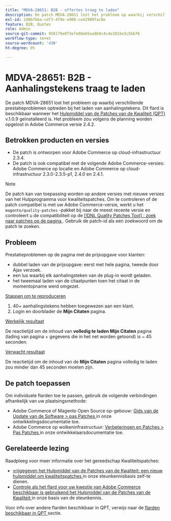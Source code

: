 ```yaml
---
title: "MDVA-28651: B2B - offertes traag te laden"
description: De patch MDVA-28651 lost het probleem op waarbij verschillende prestatieproblemen optreden bij het laden van aanhalingstekens. Deze patch is beschikbaar wanneer [Quality Patches Tool (QPT)](/help/announcements/adobe-commerce-announcements/magento-quality-patches-released-new-tool-to-self-serve-quality-patches.md) v.1.0.9 is geïnstalleerd. Het probleem zou volgens de planning worden opgelost in Adobe Commerce versie 2.4.2.
exl-id: 2d0bfbba-cdf3-4f9e-a900-ce42909fac8e
feature: B2B, Quotes
role: Admin
source-git-commit: 958179e0f3efe08e65ea8b0c4c4e1015e3c5bb76
workflow-type: tm+mt
source-wordcount: '430'
ht-degree: 0%

---
```


# MDVA-28651: B2B - Aanhalingstekens traag te laden

De patch MDVA-28651 lost het probleem op waarbij verschillende prestatieproblemen optreden bij het laden van aanhalingstekens. Dit flard is beschikbaar wanneer het [ Hulpmiddel van de Patches van de Kwaliteit (QPT) ](/help/announcements/adobe-commerce-announcements/magento-quality-patches-released-new-tool-to-self-serve-quality-patches.md) v.1.0.9 geïnstalleerd is. Het probleem zou volgens de planning worden opgelost in Adobe Commerce versie 2.4.2.

## Betrokken producten en versies

* De patch is ontworpen voor Adobe Commerce op cloud-infrastructuur 2.3.4.
* De patch is ook compatibel met de volgende Adobe Commerce-versies: Adobe Commerce op locatie en Adobe Commerce op cloud-infrastructuur 2.3.0-2.3.5-p1, 2.4.0 en 2.4.1.

>[!NOTE]
>
>De patch kan van toepassing worden op andere versies met nieuwe versies van het Hulpprogramma voor kwaliteitspatches. Om te controleren of de patch compatibel is met uw Adobe Commerce-versie, werkt u het `magento/quality-patches` -pakket bij naar de meest recente versie en controleert u de compatibiliteit op de [[!DNL Quality Patches Tool] : zoek naar patches op de pagina ](https://devdocs.magento.com/quality-patches/tool.html#patch-grid) . Gebruik de patch-id als een zoekwoord om de patch te zoeken.

## Probleem

Prestatieproblemen op de pagina met de prijsopgave voor klanten:

* dubbel laden van de prijsopgave: eerst met hele pagina, tweede door Ajax verzoek.
* een lus waarbij elk aanhalingsteken van de plug-in wordt geladen.
* het tweemaal laden van de citaatpunten toen het citaat in de momentopname werd omgezet.

<u> Stappen om te reproduceren </u>

1. 40+ aanhalingstekens hebben toegewezen aan een klant.
1. Login en doorblader de **Mijn Citaten** pagina.

<u> Werkelijk resultaat </u>

De reactietijd om de inhoud van **volledig te laden Mijn Citaten** pagina (lading van pagina + gegevens die in het net worden getoond) is ~ 45 seconden.

<u> Verwacht resultaat </u>

De reactietijd om de inhoud van de **Mijn Citaten** pagina volledig te laden zou minder dan 45 seconden moeten zijn.

## De patch toepassen

Om individuele flarden toe te passen, gebruik de volgende verbindingen afhankelijk van uw plaatsingsmethode:

* Adobe Commerce of Magento Open Source op-gebouw: [ Gids van de Update van de Software > pas Patches ](https://devdocs.magento.com/guides/v2.4/comp-mgr/patching/mqp.html) in onze ontwikkelingsdocumentatie toe.
* Adobe Commerce op wolkeninfrastructuur: [ Verbeteringen en Patches > Pas Patches ](https://devdocs.magento.com/cloud/project/project-patch.html) in onze ontwikkelaarsdocumentatie toe.

## Gerelateerde lezing

Raadpleeg voor meer informatie over het gereedschap Kwaliteitspatches:

* [ vrijgegeven het Hulpmiddel van de Patches van de Kwaliteit: een nieuw hulpmiddel om kwaliteitspatches ](/help/announcements/adobe-commerce-announcements/magento-quality-patches-released-new-tool-to-self-serve-quality-patches.md) in onze steunkennisbasis zelf-te dienen.
* [ Controle als het flard voor uw kwestie van Adobe Commerce beschikbaar is gebruikend het Hulpmiddel van de Patches van de Kwaliteit ](/help/support-tools/patches-available-in-qpt-tool/check-patch-for-magento-issue-with-magento-quality-patches.md) in onze basis van de steunkennis.

Voor info over andere flarden beschikbaar in QPT, verwijs naar de [ flarden beschikbaar in QPT ](https://support.magento.com/hc/en-us/sections/360010506631-Patches-available-in-MQP-tool-) sectie.
